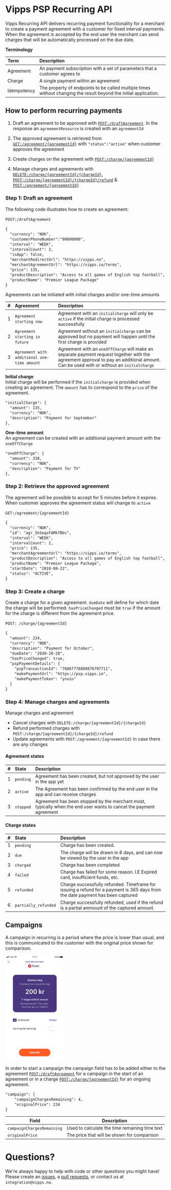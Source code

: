 # Vipps PSP Recurring API

Vipps Recurring API delivers recurring payment functionality for a merchant to create a payment agreement with a customer for fixed interval payments. When the agreement is accepted by the end user the merchant can send charges that will be automatically processed on the due date.

**Terminology**

| Term |  Description                                    |
|:-----|:----------------------------------------------- |
| Agreement         | An payment subscription with a set of parameters that a customer agrees to  |
| Charge         | A single payment within an agreement |
| Idempotency | The property of endpoints to be called multiple times without changing the result beyond the initial application. |

## How to perform recurring payments

1. Draft an agreement to be approved with [`POST:/draftAgreement`](https://). In the response an `agreementResource` is created with an `agreementId`

2. The approved agreement is retrieved from [`GET:/agreement/{agreementId}`](https://) with `"status":"active"` when customer approves the agreement

3. Create charges on the agreement with [`POST:/charge/{agreementId}`](https://)

5. Manage charges and agreements with [`DELETE:/charge/{agreementId}/{chargeId}`](https://), [`POST:/charge/{agreementId}/{chargeId}/refund`](https://) & [`POST:/agreement/{agreementId}`](https://)

### Step 1: Draft an agreement
The following code illustrates how to create an agreement:

`POST:/draftAgreement`
```
{
  "currency": "NOK",
  "customerPhoneNumber":"90000000",
  "interval": "WEEK",
  "intervalCount": 2,
  "isApp": false,
  "merchantRedirectUrl": "https://vipps.no",
  "merchantAgreementUrl": "https://vipps.io/terms",
  "price": 135,
  "productDescription": "Access to all games of English top football",
  "productName": "Premier League Package"
}
```

Agreements can be initiated with initial charges and/or one-time amounts

| # | Agreement      | Description                                                                          |
|:--|:-----------|:-------------------------------------------------------------------------------------|
| 1 | `Agreement starting now`  | Agreement with an `initialcharge` will only be `active` if the initial charge is processed successfully |
| 2 | `Agreement starting in future`  | Agreement without an `initialcharge` can be approved but no payment will happen until the first charge is provided |
| 3 | `Agreement with additional one-time amount`  | Agreement with an `oneOffCharge` will make an separate payment request together with the agreement approval to pay an additional amount. Can be used with or without an `initialcharge` |

**Initial charge**\
Initial charge will be performed if the `initialcharge` is provided when creating an agreement. The `amount` has to correspond to the `price` of the agreement.

```
"initialCharge": {
  "amount": 135,
  "currency": "NOK",
  "description": "Payment for September"
},
```

**One-time amount**\
An agreement can be created with an additional payment amount with the `oneOffCharge`

```
"oneOffCharge": {
  "amount": 330,
  "currency": "NOK",
  "description": "Payment for TV"
},
```

### Step 2: Retrieve the approved agreement
The agreement will be possible to accept for 5 minutes before it expires. When customer approves the agreement status will change to `active`

`GET:/agreement/{agreementId}`
```
{
  "currency": "NOK",
  "id": "agr_5kSeqzFAMkfBbc",
  "interval": "WEEK",
  "intervalCount": 2,
  "price": 135,
  "merchantAgreementUrl": "https://vipps.io/terms",
  "productDescription": "Access to all games of English top football",
  "productName": "Premier League Package",
  "startDate": "2018-08-22",
  "status": "ACTIVE",
}
```

### Step 3: Create a charge
Create a charge for a given agreement. `dueDate` will define for which date the charge will be performed. `hasPriceChanged` must be `true` if the amount for the charge is different from the agreement price.

`POST: /charge/{agreementId}`
```
{
  "amount": 234,
  "currency": "NOK",
  "description": "Payment for October",
  "dueDate": "2030-10-28",
  "hasPriceChanged": true,
  "pspPaymentDetails": {
    "pspTransactionId": "7686f778889876797711",
    "makePaymentUrl": "https://psp.vipps.io",
    "makePaymentToken": "ynuiu"
  }
}
```

### Step 4: Manage charges and agreements
Manage charges and agreement

* Cancel charges with `DELETE:/charge/{agreementId}/{chargeId}`
* Refund performed charges with `POST:/charge/{agreementId}/{chargeId}/refund`
* Update agreements with `POST:/agreement/{agreementId}` in case there are any changes

#### Agreement states
| # | State      | Description                                                                          |
|:--|:-----------|:-------------------------------------------------------------------------------------|
| 1 | `pending`  | Agreement has been created, but not approved by the user in the app yet |
| 2 | `active` | The Agreement has been confirmed by the end user in the app and can receive charges |
| 3 | `stopped`  | Agreement has been stopped by the merchant most, typically when the end user wants to cancel the payment agreement |

#### Charge states
| # | State      | Description                                                                          |
|:--|:-----------|:-------------------------------------------------------------------------------------|
| 1 | `pending`  | Charge has been created. |
| 2 | `due` | The charge will be drawn in 8 days, and can now be viewed by the user in the app                                      |
| 3 | `charged`  | Charge has been completed
| 4 | `failed`  | Charge has failed for some reason. I.E Expired card, insufficient funds, etc.
| 5 | `refunded` | Charge successfully refunded. Timeframe for issuing a refund for a payment is 365 days from the date payment has been captured
| 6 | `partially_refunded`| Charge successfully refunded, used if the refund is a partial ammount of the captured amount.

## Campaigns
A campaign in recurring is a period where the price is lower than usual, and this is communicated to the customer with the original price shown for comparison.

<img src="CampaignExample.png" width="185">

In order to start a campaign the campaign field has to be added either to the agreement [`POST:/draftAgreement`](https://) for a campaign in the start of an agreement or in a charge [`POST:/charge/{agreementId}`](https://) for an ongoing agreement.
```
"campaign": {
	"campaignChargesRemaining": 4,
	"originalPrice": 234
}
```

| Field         | Description                                 |
| ------------------- | ------------------------------------------- |
| `campaignChargesRemaining`            | Used to calculate the time remaining time text |
| `originalPrice`       | The price that will be shown for comparison   |

# Questions?

We're always happy to help with code or other questions you might have! Please create an [issues](https://github.com/vippsas/vipps-recurring-api/issues), a [pull requests](https://github.com/vippsas/vipps-recurring-api/pulls), or contact us at `integration@vipps.no`.
